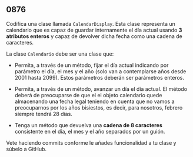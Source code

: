 ## 0876

Codifica una clase llamada `CalendarDisplay`. Esta clase representa un calendario que es capaz de guardar internamente el día actual usando __3 atributos enteros__ y capaz de devolver dicha fecha como una cadena de caracteres. 

La clase `Calendario` debe ser una clase que:

* Permita, a través de un método, fijar el día actual indicando por parámetro el día, el mes y el año (solo van a contemplarse años desde 2001 hasta 2099). Estos parámetros deberán ser parámetros enteros.

* Permita, a través de un método, avanzar un día el día actual. El método deberá de preocuparse de que el el objeto calendario quede almacenando una fecha legal teniendo en cuenta que no vamos a preocuparnos por los años bisiestos, es decir, para nosotros, febrero siempre tendrá 28 días.

* Tenga un método que devuelva una __cadena de 8 caracteres__ consistente en el día, el mes y el año separados por un guión.

Vete haciendo commits conforme le añades funcionalidad a tu clase y súbelo a GitHub.
